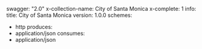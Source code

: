 swagger: "2.0"
x-collection-name: City of Santa Monica
x-complete: 1
info:
  title: City of Santa Monica
  version: 1.0.0
schemes:
- http
produces:
- application/json
consumes:
- application/json